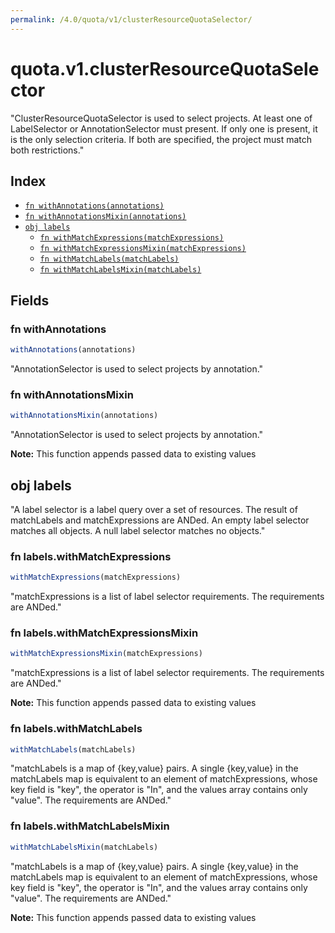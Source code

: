 ```yaml
---
permalink: /4.0/quota/v1/clusterResourceQuotaSelector/
---
```


# quota.v1.clusterResourceQuotaSelector

"ClusterResourceQuotaSelector is used to select projects.  At least one of LabelSelector or AnnotationSelector must present.  If only one is present, it is the only selection criteria.  If both are specified, the project must match both restrictions."

## Index

* [`fn withAnnotations(annotations)`](#fn-withannotations)
* [`fn withAnnotationsMixin(annotations)`](#fn-withannotationsmixin)
* [`obj labels`](#obj-labels)
  * [`fn withMatchExpressions(matchExpressions)`](#fn-labelswithmatchexpressions)
  * [`fn withMatchExpressionsMixin(matchExpressions)`](#fn-labelswithmatchexpressionsmixin)
  * [`fn withMatchLabels(matchLabels)`](#fn-labelswithmatchlabels)
  * [`fn withMatchLabelsMixin(matchLabels)`](#fn-labelswithmatchlabelsmixin)

## Fields

### fn withAnnotations

```ts
withAnnotations(annotations)
```

"AnnotationSelector is used to select projects by annotation."

### fn withAnnotationsMixin

```ts
withAnnotationsMixin(annotations)
```

"AnnotationSelector is used to select projects by annotation."

**Note:** This function appends passed data to existing values

## obj labels

"A label selector is a label query over a set of resources. The result of matchLabels and matchExpressions are ANDed. An empty label selector matches all objects. A null label selector matches no objects."

### fn labels.withMatchExpressions

```ts
withMatchExpressions(matchExpressions)
```

"matchExpressions is a list of label selector requirements. The requirements are ANDed."

### fn labels.withMatchExpressionsMixin

```ts
withMatchExpressionsMixin(matchExpressions)
```

"matchExpressions is a list of label selector requirements. The requirements are ANDed."

**Note:** This function appends passed data to existing values

### fn labels.withMatchLabels

```ts
withMatchLabels(matchLabels)
```

"matchLabels is a map of {key,value} pairs. A single {key,value} in the matchLabels map is equivalent to an element of matchExpressions, whose key field is \"key\", the operator is \"In\", and the values array contains only \"value\". The requirements are ANDed."

### fn labels.withMatchLabelsMixin

```ts
withMatchLabelsMixin(matchLabels)
```

"matchLabels is a map of {key,value} pairs. A single {key,value} in the matchLabels map is equivalent to an element of matchExpressions, whose key field is \"key\", the operator is \"In\", and the values array contains only \"value\". The requirements are ANDed."

**Note:** This function appends passed data to existing values